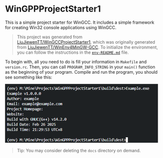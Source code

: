 # WinGPPProjectStarter1

This is a simple project starter for WinGCC. It includes a simple framework for creating Win32 console applications using WinGCC.

> This project was generated from [LiuJiewenTT/WinGCCProjectStarter1](https://github.com/LiuJiewenTT/WinGCCProjectStarter1), which was originally generated from [LiuJiewenTT/WinEnv4MinGW-GCC](https://github.com/LiuJiewenTT/WinEnv4MinGW-GCC). To initialize the environment, you can follow the instructions in the [`env-README.md`](env-README.md) file.

To begin with, all you need to do is fill your information in `Makefile` and `version.rc`. Then, you can call `PROGRAM_INFO_STRING` in your `main()` function as the beginning of your program. Compile and run the program, you should see something like this: 

![效果图1](docs/效果图1.png)

> Tip: You may consider deleting the `docs` directory on demand.